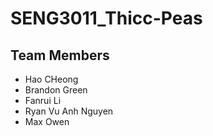 # SENG3011_Thicc-Peas


## Team Members

* Hao CHeong
* Brandon Green
* Fanrui Li
* Ryan Vu Anh Nguyen
* Max Owen
